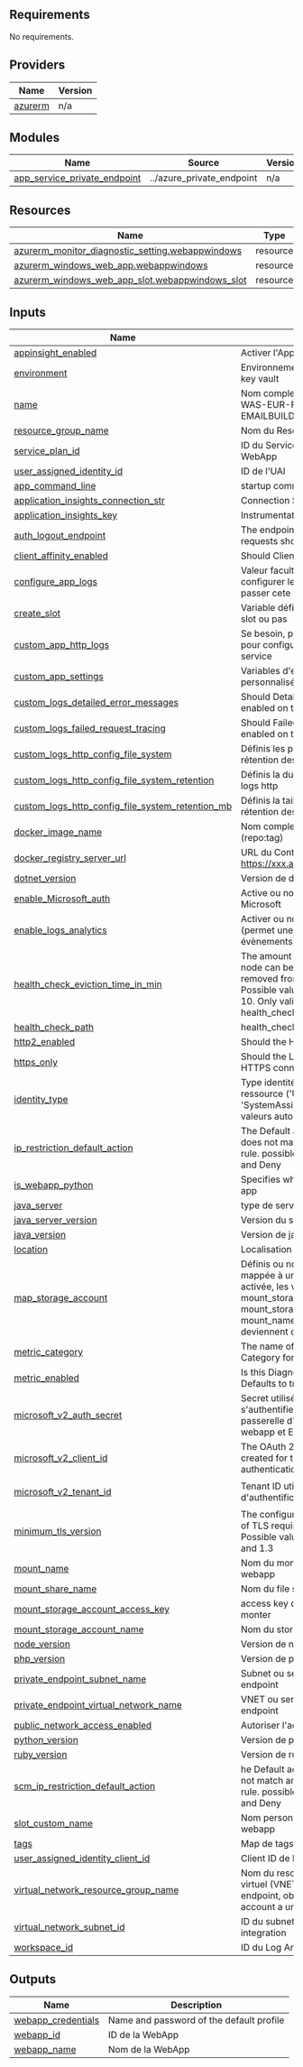 <!-- BEGIN_TF_DOCS -->
## Requirements

No requirements.

## Providers

| Name | Version |
|------|---------|
| <a name="provider_azurerm"></a> [azurerm](#provider\_azurerm) | n/a |

## Modules

| Name | Source | Version |
|------|--------|---------|
| <a name="module_app_service_private_endpoint"></a> [app\_service\_private\_endpoint](#module\_app\_service\_private\_endpoint) | ../azure_private_endpoint | n/a |

## Resources

| Name | Type |
|------|------|
| [azurerm_monitor_diagnostic_setting.webappwindows](https://registry.terraform.io/providers/hashicorp/azurerm/latest/docs/resources/monitor_diagnostic_setting) | resource |
| [azurerm_windows_web_app.webappwindows](https://registry.terraform.io/providers/hashicorp/azurerm/latest/docs/resources/windows_web_app) | resource |
| [azurerm_windows_web_app_slot.webappwindows_slot](https://registry.terraform.io/providers/hashicorp/azurerm/latest/docs/resources/windows_web_app_slot) | resource |

## Inputs

| Name | Description | Type | Default | Required |
|------|-------------|------|---------|:--------:|
| <a name="input_appinsight_enabled"></a> [appinsight\_enabled](#input\_appinsight\_enabled) | Activer l'AppInsight (true/false) | `bool` | n/a | yes |
| <a name="input_environment"></a> [environment](#input\_environment) | Environnement de déploiement du key vault | `string` | n/a | yes |
| <a name="input_name"></a> [name](#input\_name) | Nom complet de la WebApp (ex: WAS-EUR-FR-INT-WEB-EMAILBUILDER-FRONT) | `string` | n/a | yes |
| <a name="input_resource_group_name"></a> [resource\_group\_name](#input\_resource\_group\_name) | Nom du Resource Group | `string` | n/a | yes |
| <a name="input_service_plan_id"></a> [service\_plan\_id](#input\_service\_plan\_id) | ID du Service Plan pour héberger la WebApp | `string` | n/a | yes |
| <a name="input_user_assigned_identity_id"></a> [user\_assigned\_identity\_id](#input\_user\_assigned\_identity\_id) | ID de l'UAI | `string` | n/a | yes |
| <a name="input_app_command_line"></a> [app\_command\_line](#input\_app\_command\_line) | startup command | `string` | `null` | no |
| <a name="input_application_insights_connection_str"></a> [application\_insights\_connection\_str](#input\_application\_insights\_connection\_str) | Connection String d'AppInsights | `string` | `""` | no |
| <a name="input_application_insights_key"></a> [application\_insights\_key](#input\_application\_insights\_key) | Instrumentation Key d'AppInsights | `string` | `""` | no |
| <a name="input_auth_logout_endpoint"></a> [auth\_logout\_endpoint](#input\_auth\_logout\_endpoint) | The endpoint to which logout requests should be made | `string` | `null` | no |
| <a name="input_client_affinity_enabled"></a> [client\_affinity\_enabled](#input\_client\_affinity\_enabled) | Should Client Affinity be enabled? | `bool` | `false` | no |
| <a name="input_configure_app_logs"></a> [configure\_app\_logs](#input\_configure\_app\_logs) | Valeur facultative, si besoin de configurer les logs de l'app service, passer cete valeur à True | `bool` | `false` | no |
| <a name="input_create_slot"></a> [create\_slot](#input\_create\_slot) | Variable définissant la création d'un slot ou pas | `bool` | `false` | no |
| <a name="input_custom_app_http_logs"></a> [custom\_app\_http\_logs](#input\_custom\_app\_http\_logs) | Se besoin, passer cette valeur à True pour configurer les log http de l'app service | `bool` | `false` | no |
| <a name="input_custom_app_settings"></a> [custom\_app\_settings](#input\_custom\_app\_settings) | Variables d'environnements personnalisées ajoutées à la webapp | `map(string)` | `{}` | no |
| <a name="input_custom_logs_detailed_error_messages"></a> [custom\_logs\_detailed\_error\_messages](#input\_custom\_logs\_detailed\_error\_messages) | Should Detailed error messages be enabled on this App Service ? | `bool` | `false` | no |
| <a name="input_custom_logs_failed_request_tracing"></a> [custom\_logs\_failed\_request\_tracing](#input\_custom\_logs\_failed\_request\_tracing) | Should Failed request tracing be enabled on this App Service? | `bool` | `false` | no |
| <a name="input_custom_logs_http_config_file_system"></a> [custom\_logs\_http\_config\_file\_system](#input\_custom\_logs\_http\_config\_file\_system) | Définis les paramétrages de rétention des logs http | `bool` | `false` | no |
| <a name="input_custom_logs_http_config_file_system_retention"></a> [custom\_logs\_http\_config\_file\_system\_retention](#input\_custom\_logs\_http\_config\_file\_system\_retention) | Définis la durée de rétention des logs http | `number` | `null` | no |
| <a name="input_custom_logs_http_config_file_system_retention_mb"></a> [custom\_logs\_http\_config\_file\_system\_retention\_mb](#input\_custom\_logs\_http\_config\_file\_system\_retention\_mb) | Définis la taille maximale de rétention des logs http | `number` | `null` | no |
| <a name="input_docker_image_name"></a> [docker\_image\_name](#input\_docker\_image\_name) | Nom complet de l'image Docker (repo:tag) | `string` | `null` | no |
| <a name="input_docker_registry_server_url"></a> [docker\_registry\_server\_url](#input\_docker\_registry\_server\_url) | URL du Container Registry (ex: https://xxx.azurecr.io) | `string` | `null` | no |
| <a name="input_dotnet_version"></a> [dotnet\_version](#input\_dotnet\_version) | Version de dotnet installé | `string` | `null` | no |
| <a name="input_enable_Microsoft_auth"></a> [enable\_Microsoft\_auth](#input\_enable\_Microsoft\_auth) | Active ou non l'authentification Microsoft | `bool` | `false` | no |
| <a name="input_enable_logs_analytics"></a> [enable\_logs\_analytics](#input\_enable\_logs\_analytics) | Activer ou non les log analytics (permet une meilleurs analyse des évènements) | `bool` | `false` | no |
| <a name="input_health_check_eviction_time_in_min"></a> [health\_check\_eviction\_time\_in\_min](#input\_health\_check\_eviction\_time\_in\_min) | The amount of time in minutes that a node can be unhealthy before being removed from the load balancer. Possible values are between 2 and 10. Only valid in conjunction with health\_check\_path. | `number` | `null` | no |
| <a name="input_health_check_path"></a> [health\_check\_path](#input\_health\_check\_path) | health\_check\_path | `string` | `null` | no |
| <a name="input_http2_enabled"></a> [http2\_enabled](#input\_http2\_enabled) | Should the HTTP2 be enabled? | `bool` | `true` | no |
| <a name="input_https_only"></a> [https\_only](#input\_https\_only) | Should the Linux Web App require HTTPS connections. | `bool` | `true` | no |
| <a name="input_identity_type"></a> [identity\_type](#input\_identity\_type) | Type identité à activer sur la ressource ('UserAssigned' et 'SystemAssigned' sont les eules valeurs autorisées) | `string` | `"SystemAssigned"` | no |
| <a name="input_ip_restriction_default_action"></a> [ip\_restriction\_default\_action](#input\_ip\_restriction\_default\_action) | The Default action for traffic that does not match any ip\_restriction rule. possible values include Allow and Deny | `string` | `"Allow"` | no |
| <a name="input_is_webapp_python"></a> [is\_webapp\_python](#input\_is\_webapp\_python) | Specifies whether this is a Python app | `bool` | `false` | no |
| <a name="input_java_server"></a> [java\_server](#input\_java\_server) | type de serveur java installé | `string` | `null` | no |
| <a name="input_java_server_version"></a> [java\_server\_version](#input\_java\_server\_version) | Version du serveur java installé | `string` | `null` | no |
| <a name="input_java_version"></a> [java\_version](#input\_java\_version) | Version de java installé | `string` | `null` | no |
| <a name="input_location"></a> [location](#input\_location) | Localisation Azure | `string` | `"westeurope"` | no |
| <a name="input_map_storage_account"></a> [map\_storage\_account](#input\_map\_storage\_account) | Définis ou non si la webapp est mappée à un file share, attention si activée, les variables mount\_storage\_account\_name, mount\_storage\_account\_access\_key, mount\_name et mount\_share\_name deviennent obligatoires | `bool` | `false` | no |
| <a name="input_metric_category"></a> [metric\_category](#input\_metric\_category) | The name of a Diagnostic Metric Category for this Resource | `string` | `"AllMetrics"` | no |
| <a name="input_metric_enabled"></a> [metric\_enabled](#input\_metric\_enabled) | Is this Diagnostic Metric enabled? Defaults to true | `bool` | `false` | no |
| <a name="input_microsoft_v2_auth_secret"></a> [microsoft\_v2\_auth\_secret](#input\_microsoft\_v2\_auth\_secret) | Secret utilisé par la webapp pour s'authentifier avec le SPN qui fera la passerelle d'authentification entre la webapp et ENtra ID | `string` | `null` | no |
| <a name="input_microsoft_v2_client_id"></a> [microsoft\_v2\_client\_id](#input\_microsoft\_v2\_client\_id) | The OAuth 2.0 client ID that was created for the app used for authentication. | `string` | `null` | no |
| <a name="input_microsoft_v2_tenant_id"></a> [microsoft\_v2\_tenant\_id](#input\_microsoft\_v2\_tenant\_id) | Tenant ID utilisé en cas d'authentification MS activée | `string` | `"f30ac191-b8b4-45f2-9a9b-e5466cb90c2f"` | no |
| <a name="input_minimum_tls_version"></a> [minimum\_tls\_version](#input\_minimum\_tls\_version) | The configures the minimum version of TLS required for SSL requests. Possible values include: 1.0, 1.1, 1.2 and 1.3 | `string` | `"1.3"` | no |
| <a name="input_mount_name"></a> [mount\_name](#input\_mount\_name) | Nom du montage au niveau de la webapp | `string` | `null` | no |
| <a name="input_mount_share_name"></a> [mount\_share\_name](#input\_mount\_share\_name) | Nom du file share à monter | `string` | `null` | no |
| <a name="input_mount_storage_account_access_key"></a> [mount\_storage\_account\_access\_key](#input\_mount\_storage\_account\_access\_key) | access key du storage account à monter | `string` | `null` | no |
| <a name="input_mount_storage_account_name"></a> [mount\_storage\_account\_name](#input\_mount\_storage\_account\_name) | Nom du storage account à monter | `string` | `null` | no |
| <a name="input_node_version"></a> [node\_version](#input\_node\_version) | Version de node installé | `string` | `null` | no |
| <a name="input_php_version"></a> [php\_version](#input\_php\_version) | Version de php installé | `string` | `null` | no |
| <a name="input_private_endpoint_subnet_name"></a> [private\_endpoint\_subnet\_name](#input\_private\_endpoint\_subnet\_name) | Subnet ou sera déployé le private endpoint | `string` | `null` | no |
| <a name="input_private_endpoint_virtual_network_name"></a> [private\_endpoint\_virtual\_network\_name](#input\_private\_endpoint\_virtual\_network\_name) | VNET ou sera déployé le private endpoint | `string` | `null` | no |
| <a name="input_public_network_access_enabled"></a> [public\_network\_access\_enabled](#input\_public\_network\_access\_enabled) | Autoriser l'accès public ? | `bool` | `false` | no |
| <a name="input_python_version"></a> [python\_version](#input\_python\_version) | Version de python installé | `string` | `null` | no |
| <a name="input_ruby_version"></a> [ruby\_version](#input\_ruby\_version) | Version de ruby installé | `string` | `null` | no |
| <a name="input_scm_ip_restriction_default_action"></a> [scm\_ip\_restriction\_default\_action](#input\_scm\_ip\_restriction\_default\_action) | he Default action for traffic that does not match any scm\_ip\_restriction rule. possible values include Allow and Deny | `string` | `"Allow"` | no |
| <a name="input_slot_custom_name"></a> [slot\_custom\_name](#input\_slot\_custom\_name) | Nom personnalisé du slot de la webapp | `string` | `null` | no |
| <a name="input_tags"></a> [tags](#input\_tags) | Map de tags | `map(string)` | `{}` | no |
| <a name="input_user_assigned_identity_client_id"></a> [user\_assigned\_identity\_client\_id](#input\_user\_assigned\_identity\_client\_id) | Client ID de l'UAI | `string` | `null` | no |
| <a name="input_virtual_network_resource_group_name"></a> [virtual\_network\_resource\_group\_name](#input\_virtual\_network\_resource\_group\_name) | Nom du resource group du réseau virtuel (VNET) ou sera créé le private endpoint, obligatoire si le storage account a un private endpoint | `string` | `null` | no |
| <a name="input_virtual_network_subnet_id"></a> [virtual\_network\_subnet\_id](#input\_virtual\_network\_subnet\_id) | ID du subnet utilisé pour le VNET integration | `string` | `null` | no |
| <a name="input_workspace_id"></a> [workspace\_id](#input\_workspace\_id) | ID du Log Analytics Workspace | `string` | `null` | no |

## Outputs

| Name | Description |
|------|-------------|
| <a name="output_webapp_credentials"></a> [webapp\_credentials](#output\_webapp\_credentials) | Name and password of the default profile |
| <a name="output_webapp_id"></a> [webapp\_id](#output\_webapp\_id) | ID de la WebApp |
| <a name="output_webapp_name"></a> [webapp\_name](#output\_webapp\_name) | Nom de la WebApp |
<!-- END_TF_DOCS -->